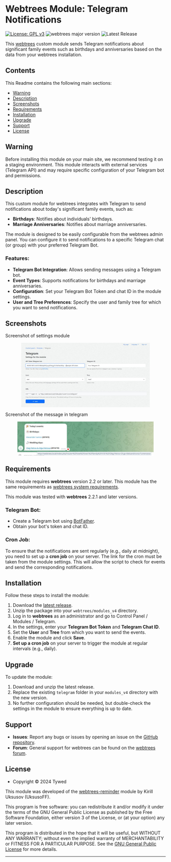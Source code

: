 # Webtrees Module: Telegram Notifications

[![License: GPL v3](https://img.shields.io/badge/License-GPL%20v3-blue.svg)](http://www.gnu.org/licenses/gpl-3.0)
![webtrees major version](https://img.shields.io/badge/webtrees-v2.2.x-green)
![Latest Release](https://img.shields.io/badge/release-v0.1.1-blue)

This [webtrees](https://www.webtrees.net/) custom module sends Telegram notifications about significant family events such as birthdays and anniversaries based on the data from your webtrees installation.

## Contents
This Readme contains the following main sections:

* [Warning](#warning)
* [Description](#description)
* [Screenshots](#screenshots)
* [Requirements](#requirements)
* [Installation](#installation)
* [Upgrade](#upgrade)
* [Support](#support)
* [License](#license)

<a name="warning"></a>
## Warning

Before installing this module on your main site, we recommend testing it on a staging environment. This module interacts with external services (Telegram API) and may require specific configuration of your Telegram bot and permissions.

<a name="description"></a>
## Description

This custom module for webtrees integrates with Telegram to send notifications about today's significant family events, such as:

- **Birthdays**: Notifies about individuals' birthdays.
- **Marriage Anniversaries**: Notifies about marriage anniversaries.

The module is designed to be easily configurable from the webtrees admin panel. You can configure it to send notifications to a specific Telegram chat (or group) with your preferred Telegram Bot.

### Features:
- **Telegram Bot Integration**: Allows sending messages using a Telegram bot.
- **Event Types**: Supports notifications for birthdays and marriage anniversaries.
- **Configuration**: Set your Telegram Bot Token and chat ID in the module settings.
- **User and Tree Preferences**: Specify the user and family tree for which you want to send notifications.

<a name="screenshots"></a>
## Screenshots

Screenshot of settings module
<p align="center"><img src="docs/settings.JPG" alt="Screenshot of settings module" align="center" width="80%"></p>

Screenshot of the message in telegram
<p align="center"><img src="docs/message.JPG" alt="Screenshot of the message in telegram" align="center" width="85%"></p>

<a name="requirements"></a>
## Requirements

This module requires **webtrees** version 2.2 or later.
This module has the same requirements as [webtrees system requirements](https://github.com/fisharebest/webtrees#system-requirements).

This module was tested with **webtrees** 2.2.1 and later versions.

### Telegram Bot:
- Create a Telegram bot using [BotFather](https://core.telegram.org/bots/tutorial#obtain-your-bot-token).
- Obtain your bot's token and chat ID.

### Cron Job:
To ensure that the notifications are sent regularly (e.g., daily at midnight), you need to set up a **cron job** on your server. The link for the cron must be taken from the module settings. This will allow the script to check for events and send the corresponding notifications.

<a name="installation"></a>
## Installation

Follow these steps to install the module:

1. Download the [latest release](https://github.com/tywed/telegram/releases/latest).
2. Unzip the package into your `webtrees/modules_v4` directory.
3. Log in to **webtrees** as an administrator and go to <span class="pointer">Control Panel / Modules / Telegram</span>.
4. In the settings, enter your **Telegram Bot Token** and **Telegram Chat ID**.
5. Set the **User** and **Tree** from which you want to send the events.
6. Enable the module and click **Save**.
7. **Set up a cron job** on your server to trigger the module at regular intervals (e.g., daily).

<a name="upgrade"></a>
## Upgrade

To update the module:

1. Download and unzip the latest release.
2. Replace the existing `telegram` folder in your `modules_v4` directory with the new version.
3. No further configuration should be needed, but double-check the settings in the module to ensure everything is up to date.

<a name="support"></a>
## Support

- **Issues**: Report any bugs or issues by opening an issue on the [GitHub repository](https://github.com/tywed/telegram).
- **Forum**: General support for webtrees can be found on the [webtrees forum](http://www.webtrees.net/).

<a name="license"></a>
## License

* Copyright © 2024 Tywed

This module was developed of the [webtrees-reminder](https://github.com/UksusoFF/webtrees-reminder) module by Kirill Uksusov (UksusoFF).

This program is free software: you can redistribute it and/or modify it under the terms of the GNU General Public License as published by the Free Software Foundation, either version 3 of the License, or (at your option) any later version.

This program is distributed in the hope that it will be useful, but WITHOUT ANY WARRANTY; without even the implied warranty of MERCHANTABILITY or FITNESS FOR A PARTICULAR PURPOSE. See the [GNU General Public License](http://www.gnu.org/licenses/) for more details.

* * *
